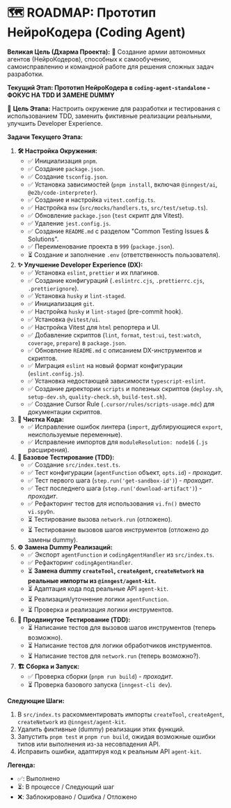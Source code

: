 # 🗺️ ROADMAP: Прототип НейроКодера (Coding Agent)

**Великая Цель (Дхарма Проекта):** 🌟
Создание армии автономных агентов (НейроКодеров), способных к самообучению, самоисправлению и командной работе для решения сложных задач разработки.

**Текущий Этап: Прототип НейроКодера в `coding-agent-standalone` - ФОКУС НА TDD И ЗАМЕНЕ DUMMY**

🎯 **Цель Этапа:** Настроить окружение для разработки и тестирования с использованием TDD, заменить фиктивные реализации реальными, улучшить Developer Experience.

**Задачи Текущего Этапа:**

1.  **🛠️ Настройка Окружения:**
    - ✅ Инициализация `pnpm`.
    - ✅ Создание `package.json`.
    - ✅ Создание `tsconfig.json`.
    - ✅ Установка зависимостей (`pnpm install`, включая `@inngest/ai`, `@e2b/code-interpreter`).
    - ✅ Создание и настройка `vitest.config.ts`.
    - ✅ Настройка `msw` (`src/mocks/handlers.ts`, `src/test/setup.ts`).
    - ✅ Обновление `package.json` (`test` скрипт для Vitest).
    - ✅ Удаление `jest.config.js`.
    - ✅ Создание `README.md` с разделом "Common Testing Issues & Solutions".
    - ✅ Переименование проекта в `999` (`package.json`).
    - ⏳ Создание и заполнение `.env` (ответственность пользователя).
2.  **✨ Улучшение Developer Experience (DX):**
    - ✅ Установка `eslint`, `prettier` и их плагинов.
    - ✅ Создание конфигураций (`.eslintrc.cjs`, `.prettierrc.cjs`, `.prettierignore`).
    - ✅ Установка `husky` и `lint-staged`.
    - ✅ Инициализация `git`.
    - ✅ Настройка `husky` и `lint-staged` (pre-commit hook).
    - ✅ Установка `@vitest/ui`.
    - ✅ Настройка Vitest для `html` репортера и UI.
    - ✅ Добавление скриптов (`lint`, `format`, `test:ui`, `test:watch`, `coverage`, `prepare`) в `package.json`.
    - ✅ Обновление `README.md` с описанием DX-инструментов и скриптов.
    - ✅ Миграция `eslint` на новый формат конфигурации (`eslint.config.js`).
    - ✅ Установка недостающей зависимости `typescript-eslint`.
    - ✅ Создание директории `scripts` и полезных скриптов (`deploy.sh`, `setup-dev.sh`, `quality-check.sh`, `build-test.sh`).
    - ✅ Создание Cursor Rule (`.cursor/rules/scripts-usage.mdc`) для документации скриптов.
3.  **🧹 Чистка Кода:**
    - ✅ Исправление ошибок линтера (`import`, дублирующиеся `export`, неиспользуемые переменные).
    - ✅ Исправление импортов для `moduleResolution: node16` (`.js` расширения).
4.  **🧪 Базовое Тестирование (TDD):**
    - ✅ Создание `src/index.test.ts`.
    - ✅ Тест конфигурации (`agentFunction` объект, `opts.id`) - _проходит_.
    - ✅ Тест первого шага (`step.run('get-sandbox-id')`) - _проходит_.
    - ✅ Тест последнего шага (`step.run('download-artifact')`) - _проходит_.
    - ✅ Рефакторинг тестов для использования `vi.fn()` вместо `vi.spyOn`.
    - ⏳ Тестирование вызова `network.run` (отложено).
    - ⏳ Тестирование вызовов шагов инструментов (отложено до замены dummy).
5.  **⚙️ Замена Dummy Реализаций:**
    - ✅ Экспорт `agentFunction` и `codingAgentHandler` из `src/index.ts`.
    - ✅ Рефакторинг `codingAgentHandler`.
    - ⏳ **Замена dummy `createTool`, `createAgent`, `createNetwork` на реальные импорты из `@inngest/agent-kit`.**
    - ⏳ Адаптация кода под реальные API `agent-kit`.
    - ⏳ Реализация/уточнение логики `agentFunction`.
    - ⏳ Проверка и реализация логики инструментов.
6.  **🧪 Продвинутое Тестирование (TDD):**
    - ⏳ Написание тестов для вызовов шагов инструментов (теперь возможно).
    - ⏳ Написание тестов для логики обработчиков инструментов.
    - ⏳ Написание тестов для `network.run` (теперь возможно?).
7.  **🏗️ Сборка и Запуск:**
    - ✅ Проверка сборки (`pnpm run build`) - _проходит_.
    - ⏳ Проверка базового запуска (`inngest-cli dev`).

**Следующие Шаги:**

1.  В `src/index.ts` раскомментировать импорты `createTool`, `createAgent`, `createNetwork` из `@inngest/agent-kit`.
2.  Удалить фиктивные (dummy) реализации этих функций.
3.  Запустить `pnpm test` и `pnpm run build`, ожидая возможные ошибки типов или выполнения из-за несовпадения API.
4.  Исправить ошибки, адаптируя код к реальным API `agent-kit`.

**Легенда:**

- ✅: Выполнено
- ⏳: В процессе / Следующий шаг
- ❌: Заблокировано / Ошибка / Отложено
